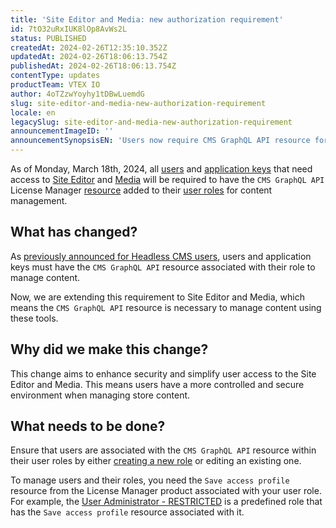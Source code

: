 ```yaml
---
title: 'Site Editor and Media: new authorization requirement'
id: 7tO32uRxIUK8lOp8AvWs2L
status: PUBLISHED
createdAt: 2024-02-26T12:35:10.352Z
updatedAt: 2024-02-26T18:06:13.754Z
publishedAt: 2024-02-26T18:06:13.754Z
contentType: updates
productTeam: VTEX IO
author: 4oTZzwYoyhy1tDBwLuemdG
slug: site-editor-and-media-new-authorization-requirement
locale: en
legacySlug: site-editor-and-media-new-authorization-requirement
announcementImageID: ''
announcementSynopsisEN: 'Users now require CMS GraphQL API resource for content management. Update user roles accordingly.'
---
```


As of Monday, March 18th, 2024, all [users](https://developers.vtex.com/docs/guides/api-authentication-using-user-tokens) and [application keys](https://developers.vtex.com/docs/guides/api-authentication-using-application-keys) that need access to [Site Editor](https://help.vtex.com/en/tutorial/site-editor-overview--299Dbeb9mFczUTyNQ9xPe1) and [Media](https://help.vtex.com/en/tutorial/media-overview--31fhjHTt4TBoo50AmGQ9b2) will be required to have the `CMS GraphQL API` License Manager [resource](https://help.vtex.com/en/tutorial/license-manager-resources--3q6ztrC8YynQf6rdc6euk3) added to their [user roles](https://help.vtex.com/tutorial/roles--7HKK5Uau2H6wxE1rH5oRbc) for content management. 

## What has changed?

As [previously announced for Headless CMS users](https://help.vtex.com/announcements/headless-cms-new-authorization-requirement--7G056zzZmGFBztkRqhpUgj), users and application keys must have the `CMS GraphQL API` resource associated with their role to manage content.  

Now, we are extending this requirement to Site Editor and Media, which means the `CMS GraphQL API` resource is necessary to manage content using these tools.

## Why did we make this change?
This change aims to enhance security and simplify user access to the Site Editor and Media. This means users have a more controlled and secure environment when managing store content. 

## What needs to be done?
Ensure that users are associated with the `CMS GraphQL API` resource within their user roles by either [creating a new role](https://help.vtex.com/en/tutorial/roles--7HKK5Uau2H6wxE1rH5oRbc?&utm_source=autocomplete#creating-a-role) or editing an existing one.

<div class="alert alert-warning">
  <p>To manage users and their roles, you need the <code>Save access profile</code> resource from the <bold>License Manager</bold> product associated with your user role. For example, the <a href=”https://help.vtex.com/en/tutorial/predefined-roles--jGDurZKJHvHJS13LnO7Dy#user-administrator-restricted”> User Administrator - RESTRICTED</a> is a predefined role that has the <code>Save access profile</code> resource associated with it.</p>
</div>

